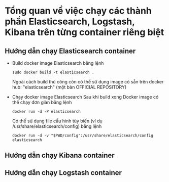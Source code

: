 # Tổng quan về việc chạy các thành phần Elasticsearch, Logstash, Kibana trên từng container riêng biệt

## Hướng dẫn chạy Elasticsearch container
  + Build docker image Elasticsearch bằng lệnh
    
      ```
      sudo docker build -t elasticsearch .
      ```
    Ngoài cách build thủ công còn có thể sử dụng image có sẵn trên docker hub: "elasticsearch" (một bản OFFICIAL REPOSITORY)
    
  + Chạy docker image Elasticsearch
    Sau khi build xong Docker image có thể chạy đơn giản bằng lệnh
    
    ```
    docker run -d -P elasticsearch
    ```
    Có thể sử dụng file cấu hình tùy biến (ví dụ /usr/share/elasticsearch/config) bằng lệnh 
    
    ```
    docker run -d -v "$PWD/config":/usr/share/elasticsearch/config elasticsearch
    ```
    
## Hướng dẫn chạy Kibana container

## Hướng dẫn chạy Logstash container
